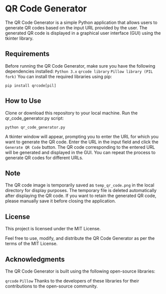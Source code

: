 # QR Code Generator
The QR Code Generator is a simple Python application that allows users to generate QR codes based on the input URL provided by the user. The generated QR code is displayed in a graphical user interface (GUI) using the tkinter library.

## Requirements
Before running the QR Code Generator, make sure you have the following dependencies installed:
`Python 3.x`
`qrcode library`
`Pillow library (PIL fork)`
You can install the required libraries using pip:
```
pip install qrcode[pil]
```

## How to Use
Clone or download this repository to your local machine.
Run the qr_code_generator.py script:
```
python qr_code_generator.py
```
A tkinter window will appear, prompting you to enter the URL for which you want to generate the QR code.
Enter the URL in the input field and click the `Generate QR Code` button.
The QR code corresponding to the entered URL will be generated and displayed in the GUI.
You can repeat the process to generate QR codes for different URLs.

## Note
The QR code image is temporarily saved as `temp_qr_code.png` in the local directory for display purposes. The temporary file is deleted automatically after displaying the QR code. If you want to retain the generated QR code, please manually save it before closing the application.

## License
This project is licensed under the MIT License.

Feel free to use, modify, and distribute the QR Code Generator as per the terms of the MIT License.

## Acknowledgments
The QR Code Generator is built using the following open-source libraries:

`qrcode`
`Pillow`
Thanks to the developers of these libraries for their contributions to the open-source community.
